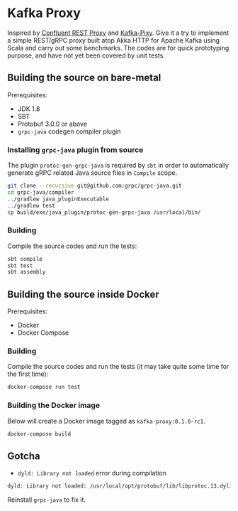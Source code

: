 # Kafka Proxy

Inspired by [Confluent REST Proxy](https://github.com/confluentinc/kafka-rest) and
[Kafka-Pixy](https://github.com/mailgun/kafka-pixy). Give it a try to implement a
simple REST/gRPC proxy built atop Akka HTTP for Apache Kafka using Scala and carry
out some benchmarks. The codes are for quick prototyping purpose, and have not yet
been covered by unit tests.


## Building the source on bare-metal

Prerequisites:
- JDK 1.8
- SBT
- Protobuf 3.0.0 or above
- `grpc-java` codegen compiler plugin

### Installing `grpc-java` plugin from source

The plugin `protoc-gen-grpc-java` is required by `sbt` in order to automatically generate gRPC
related Java source files in `Compile` scope.

```bash
git clone --recursive git@github.com:grpc/grpc-java.git
cd grpc-java/compiler
../gradlew java_pluginExecutable
../gradlew test
cp build/exe/java_plugin/protoc-gen-grpc-java /usr/local/bin/
```

### Building

Compile the source codes and run the tests:

```bash
sbt compile
sbt test
sbt assembly
```


## Building the source inside Docker

Prerequisites:
- Docker
- Docker Compose

### Building

Compile the source codes and run the tests (it may take quite some time for the first time):

```bash
docker-compose run test
```

### Building the Docker image

Below will create a Docker image tagged as `kafka-proxy:0.1.0-rc1`.

```bash
docker-compose build
```


## Gotcha

+ `dyld: Library not loaded` error during compilation

```bash
dyld: Library not loaded: /usr/local/opt/protobuf/lib/libprotoc.13.dylib
```

Reinstall `grpc-java` to fix it.
